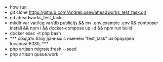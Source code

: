 * how run
* git clone https://github.com/AndreiLosev/aheadworks_test_task.git
* cd aheadworks_test_task
* mkdir var var/log var/db public/js && mv .env.example .env && composer install && npm i && docker-compose up -d && npm run build
* docker exec -it php bash
* *** создать базу данных с именем "test_task" из браузреа locahost:8080, ***
* php artisan migrate:fresh --seed
* php artisan queue:work
